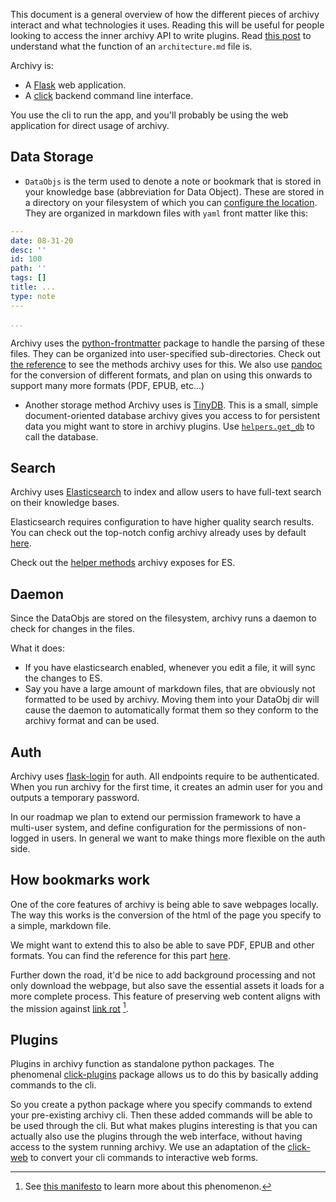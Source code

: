 
This document is a general overview of how the different pieces of archivy interact and what technologies it uses. Reading this will be useful for people looking to access the inner archivy API to write plugins. Read [this post](https://www.uzpg.me/tech/2020/07/21/architecture-md.html) to understand what the function of an `architecture.md` file is.


Archivy is:

- A [Flask](flask.palletsprojects.com/) web application.
- A [click](https://click.palletsprojects.com/) backend command line interface.


You use the cli to run the app, and you'll probably be using the web application for direct usage of archivy.


## Data Storage

- `DataObjs` is the term used to denote a note or bookmark that is stored in your knowledge base (abbreviation for Data Object). These are stored in a directory on your filesystem of which you can [configure the location](../config.md). They are organized in markdown files with `yaml` front matter like this:

```yaml
---
date: 08-31-20
desc: ''
id: 100
path: ''
tags: []
title: ...
type: note
---

...
```

Archivy uses the [python-frontmatter](https://python-frontmatter.readthedocs.io/en/latest/) package to handle the parsing of these files. They can be organized into user-specified sub-directories. Check out [the reference](filesystem_layer.md) to see the methods archivy uses for this. We also use [pandoc](https://pandoc.org) for the conversion of different formats, and plan on using this onwards to support many more formats (PDF, EPUB, etc...)

- Another storage method Archivy uses is [TinyDB](https://tinydb.readthedocs.io/en/stable/). This is a small, simple document-oriented database archivy gives you access to for persistent data you might want to store in archivy plugins. Use [`helpers.get_db`](/reference/helpers/#archivy.helpers.get_db) to call the database.

## Search

Archivy uses [Elasticsearch](https://www.elastic.co/) to index and allow users to have full-text search on their knowledge bases. 

Elasticsearch requires configuration to have higher quality search results. You can check out the top-notch config archivy already uses by default [here](https://github.com/archivy/archivy/blob/master/archivy/config.py).

Check out the [helper methods](search.md) archivy exposes for ES.

## Daemon

Since the DataObjs are stored on the filesystem, archivy runs a daemon to check for changes in the files.


What it does:

- If you have elasticsearch enabled, whenever you edit a file, it will sync the changes to ES.
- Say you have a large amount of markdown files, that are obviously not formatted to be used by archivy. Moving them into your DataObj dir will cause the daemon to automatically format them so they conform to the archivy format and can be used.


## Auth

Archivy uses [flask-login](https://flask-login.readthedocs.io/en/latest/) for auth. All endpoints require to be authenticated. When you run archivy for the first time, it creates an admin user for you and outputs a temporary password.

In our roadmap we plan to extend our permission framework to have a multi-user system, and define configuration for the permissions of non-logged in users. In general we want to make things more flexible on the auth side.


## How bookmarks work

One of the core features of archivy is being able to save webpages locally. The way this works is the conversion of the html of the page you specify to a simple, markdown file.

We might want to extend this to also be able to save PDF, EPUB and other formats. You can find the reference for this part [here](models.md).

Further down the road, it'd be nice to add background processing and not only download the webpage, but also save the essential assets it loads for a more complete process. This feature of preserving web content aligns with the mission against [link rot](https://en.wikipedia.org/wiki/Link_rot) [^1].

## Plugins

Plugins in archivy function as standalone python packages. The phenomenal [click-plugins](https://github.com/click-contrib/click-plugins) package allows us to do this by basically adding commands to the cli. 

So you create a python package where you specify commands to extend your pre-existing archivy cli. Then these added commands will be able to be used through the cli. But what makes plugins interesting is that you can actually also use the plugins through the web interface, without having access to the system running archivy. We use an adaptation of the [click-web](https://github.com/fredrik-corneliusson/click-web) to convert your cli commands to interactive web forms.


[^1]: See [this manifesto](https://jeffhuang.com/designed_to_last/) to learn more about this phenomenon.
